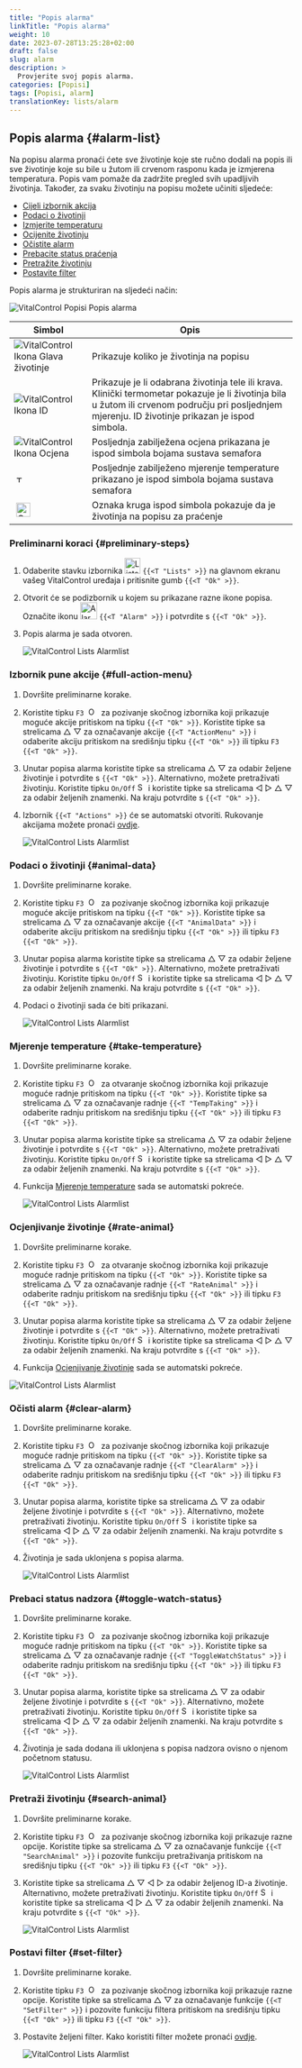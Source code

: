 ```yaml
---
title: "Popis alarma"
linkTitle: "Popis alarma"
weight: 10
date: 2023-07-28T13:25:28+02:00
draft: false
slug: alarm
description: >
  Provjerite svoj popis alarma.
categories: [Popisi]
tags: [Popisi, alarm]
translationKey: lists/alarm
---
```

## Popis alarma {#alarm-list}

Na popisu alarma pronaći ćete sve životinje koje ste ručno dodali na popis ili sve životinje koje su bile u žutom ili crvenom rasponu kada je izmjerena temperatura. Popis vam pomaže da zadržite pregled svih upadljivih životinja. Također, za svaku životinju na popisu možete učiniti sljedeće:

- [Cijeli izbornik akcija](#full-action-menu)
- [Podaci o životinji](#animal-data)
- [Izmjerite temperaturu](#take-temperature)
- [Ocijenite životinju](#rate-animal)
- [Očistite alarm](#clear-alarm)
- [Prebacite status praćenja](#toggle-watch-status)
- [Pretražite životinju](#search-animal)
- [Postavite filter](#set-filter)

Popis alarma je strukturiran na sljedeći način:

   ![VitalControl Popisi Popis alarma](../images/alarmstructure.png "Struktura popisa alarma")

|Simbol   | Opis
|-------  |----
| ![VitalControl Ikona Glava životinje](../images/kopf.png "Glava životinje") | Prikazuje koliko je životinja na popisu
| ![VitalControl Ikona ID](../images/ID.png "ID") | Prikazuje je li odabrana životinja tele ili krava. Klinički termometar pokazuje je li životinja bila u žutom ili crvenom području pri posljednjem mjerenju. ID životinje prikazan je ispod simbola.
| ![VitalControl Ikona Ocjena](../images/auge.png "Ikona Ocjena") | Posljednja zabilježena ocjena prikazana je ispod simbola bojama sustava semafora
| &nbsp;<img src="/icons/actions/temperature.svg" width="12" align="bottom" alt="Tjelesna temperatura" title="Tjelesna temperatura" /> | Posljednje zabilježeno mjerenje temperature prikazano je ispod simbola bojama sustava semafora
| &nbsp;<img src="/icons/actions/rating.svg" width="25" align="bottom" alt="Ocjena životinje" title="Ocjena" /> |Oznaka kruga ispod simbola pokazuje da je životinja na popisu za praćenje

### Preliminarni koraci {#preliminary-steps}


1. Odaberite stavku izbornika <img src="/icons/main/lists.svg" width="28" align="bottom" alt="Lists" /> `{{<T "Lists" >}}` na glavnom ekranu vašeg VitalControl uređaja i pritisnite gumb `{{<T "Ok" >}}`.

2. Otvorit će se podizbornik u kojem su prikazane razne ikone popisa. Označite ikonu <img src="/icons/lists/alarmlist.svg" width="30" align="bottom" alt="Alarm" /> `{{<T "Alarm" >}}` i potvrdite s `{{<T "Ok" >}}`.

3. Popis alarma je sada otvoren.

   ![VitalControl Lists Alarmlist](../images/firststeps.png "Preliminary Steps")

### Izbornik pune akcije {#full-action-menu}

1. Dovršite preliminarne korake.

2. Koristite tipku `F3` &nbsp;<img src="/icons/footer/open-popup.svg" width="15" align="bottom" alt="Open popup" />&nbsp; za pozivanje skočnog izbornika koji prikazuje moguće akcije pritiskom na tipku `{{<T "Ok" >}}`. Koristite tipke sa strelicama △ ▽ za označavanje akcije `{{<T "ActionMenu" >}}` i odaberite akciju pritiskom na središnju tipku `{{<T "Ok" >}}` ili tipku `F3` `{{<T "Ok" >}}`.

3. Unutar popisa alarma koristite tipke sa strelicama △ ▽ za odabir željene životinje i potvrdite s `{{<T "Ok" >}}`. Alternativno, možete pretraživati životinju. Koristite tipku `On/Off` <img src="/icons/footer/search.svg" width="15" align="bottom" alt="Search" /> i koristite tipke sa strelicama ◁ ▷ △ ▽ za odabir željenih znamenki. Na kraju potvrdite s `{{<T "Ok" >}}`.

4. Izbornik `{{<T "Actions" >}}` će se automatski otvoriti. Rukovanje akcijama možete pronaći [ovdje](/hr/docs/actions/).

   ![VitalControl Lists Alarmlist](../images/actionmenu.png "Action menu")

### Podaci o životinji {#animal-data}

1. Dovršite preliminarne korake.

2. Koristite tipku `F3` &nbsp;<img src="/icons/footer/open-popup.svg" width="15" align="bottom" alt="Open popup" />&nbsp; za pozivanje skočnog izbornika koji prikazuje moguće akcije pritiskom na tipku `{{<T "Ok" >}}`. Koristite tipke sa strelicama △ ▽ za označavanje akcije `{{<T "AnimalData" >}}` i odaberite akciju pritiskom na središnju tipku `{{<T "Ok" >}}` ili tipku `F3` `{{<T "Ok" >}}`.

3. Unutar popisa alarma koristite tipke sa strelicama △ ▽ za odabir željene životinje i potvrdite s `{{<T "Ok" >}}`. Alternativno, možete pretraživati životinju. Koristite tipku `On/Off` <img src="/icons/footer/search.svg" width="15" align="bottom" alt="Search" /> i koristite tipke sa strelicama ◁ ▷ △ ▽ za odabir željenih znamenki. Na kraju potvrdite s `{{<T "Ok" >}}`.


4. Podaci o životinji sada će biti prikazani.

   ![VitalControl Lists Alarmlist](../images/animaldata.png "Podaci o životinji")

### Mjerenje temperature {#take-temperature}

1. Dovršite preliminarne korake.

2. Koristite tipku `F3` &nbsp;<img src="/icons/footer/open-popup.svg" width="15" align="bottom" alt="Open popup" />&nbsp; za otvaranje skočnog izbornika koji prikazuje moguće radnje pritiskom na tipku `{{<T "Ok" >}}`. Koristite tipke sa strelicama △ ▽ za označavanje radnje `{{<T "TempTaking" >}}` i odaberite radnju pritiskom na središnju tipku `{{<T "Ok" >}}` ili tipku `F3` `{{<T "Ok" >}}`.

3. Unutar popisa alarma koristite tipke sa strelicama △ ▽ za odabir željene životinje i potvrdite s `{{<T "Ok" >}}`. Alternativno, možete pretraživati životinju. Koristite tipku `On/Off` <img src="/icons/footer/search.svg" width="15" align="bottom" alt="Search" /> i koristite tipke sa strelicama ◁ ▷ △ ▽ za odabir željenih znamenki. Na kraju potvrdite s `{{<T "Ok" >}}`.

4. Funkcija [Mjerenje temperature](/hr/docs/actions/measure-temperature/#measure-fever) sada se automatski pokreće.

   ![VitalControl Lists Alarmlist](../images/temperature.png "Mjerenje temperature")

### Ocjenjivanje životinje {#rate-animal}

1. Dovršite preliminarne korake.

2. Koristite tipku `F3` &nbsp;<img src="/icons/footer/open-popup.svg" width="15" align="bottom" alt="Open popup" />&nbsp; za otvaranje skočnog izbornika koji prikazuje moguće radnje pritiskom na tipku `{{<T "Ok" >}}`. Koristite tipke sa strelicama △ ▽ za označavanje radnje `{{<T "RateAnimal" >}}` i odaberite radnju pritiskom na središnju tipku `{{<T "Ok" >}}` ili tipku `F3` `{{<T "Ok" >}}`.

3. Unutar popisa alarma koristite tipke sa strelicama △ ▽ za odabir željene životinje i potvrdite s `{{<T "Ok" >}}`. Alternativno, možete pretraživati životinju. Koristite tipku `On/Off` <img src="/icons/footer/search.svg" width="15" align="bottom" alt="Search" /> i koristite tipke sa strelicama ◁ ▷ △ ▽ za odabir željenih znamenki. Na kraju potvrdite s `{{<T "Ok" >}}`.

4. Funkcija [Ocjenjivanje životinje](/hr/docs/actions/rating/#rate-your-animals) sada se automatski pokreće.

![VitalControl Lists Alarmlist](../images/rateanimal.png "Rate animal")

### Očisti alarm {#clear-alarm}

1. Dovršite preliminarne korake.

2. Koristite tipku `F3` &nbsp;<img src="/icons/footer/open-popup.svg" width="15" align="bottom" alt="Open popup" />&nbsp; za pozivanje skočnog izbornika koji prikazuje moguće radnje pritiskom na tipku `{{<T "Ok" >}}`. Koristite tipke sa strelicama △ ▽ za označavanje radnje `{{<T "ClearAlarm" >}}` i odaberite radnju pritiskom na središnju tipku `{{<T "Ok" >}}` ili tipku `F3` `{{<T "Ok" >}}`.

3. Unutar popisa alarma, koristite tipke sa strelicama △ ▽ za odabir željene životinje i potvrdite s `{{<T "Ok" >}}`. Alternativno, možete pretraživati životinju. Koristite tipku `On/Off` <img src="/icons/footer/search.svg" width="15" align="bottom" alt="Search" /> i koristite tipke sa strelicama ◁ ▷ △ ▽ za odabir željenih znamenki. Na kraju potvrdite s `{{<T "Ok" >}}`.

4. Životinja je sada uklonjena s popisa alarma.

   ![VitalControl Lists Alarmlist](../images/clearalarm.png "Clear alarm")

### Prebaci status nadzora {#toggle-watch-status}

1. Dovršite preliminarne korake.

2. Koristite tipku `F3` &nbsp;<img src="/icons/footer/open-popup.svg" width="15" align="bottom" alt="Open popup" />&nbsp; za pozivanje skočnog izbornika koji prikazuje moguće radnje pritiskom na tipku `{{<T "Ok" >}}`. Koristite tipke sa strelicama △ ▽ za označavanje radnje `{{<T "ToggleWatchStatus" >}}` i odaberite radnju pritiskom na središnju tipku `{{<T "Ok" >}}` ili tipku `F3` `{{<T "Ok" >}}`.

3. Unutar popisa alarma, koristite tipke sa strelicama △ ▽ za odabir željene životinje i potvrdite s `{{<T "Ok" >}}`. Alternativno, možete pretraživati životinju. Koristite tipku `On/Off` <img src="/icons/footer/search.svg" width="15" align="bottom" alt="Search" /> i koristite tipke sa strelicama ◁ ▷ △ ▽ za odabir željenih znamenki. Na kraju potvrdite s `{{<T "Ok" >}}`.

4. Životinja je sada dodana ili uklonjena s popisa nadzora ovisno o njenom početnom statusu.

   ![VitalControl Lists Alarmlist](../images/watchlist.png "Toggle watch status")

### Pretraži životinju {#search-animal}


1. Dovršite preliminarne korake.

2. Koristite tipku `F3` &nbsp;<img src="/icons/footer/open-popup.svg" width="15" align="bottom" alt="Open popup" />&nbsp; za pozivanje skočnog izbornika koji prikazuje razne opcije. Koristite tipke sa strelicama △ ▽ za označavanje funkcije `{{<T "SearchAnimal" >}}` i pozovite funkciju pretraživanja pritiskom na središnju tipku `{{<T "Ok" >}}` ili tipku `F3` `{{<T "Ok" >}}`.

3. Koristite tipke sa strelicama △ ▽ ◁ ▷ za odabir željenog ID-a životinje. Alternativno, možete pretraživati životinju. Koristite tipku `On/Off` <img src="/icons/footer/search.svg" width="15" align="bottom" alt="Search" /> i koristite tipke sa strelicama ◁ ▷ △ ▽ za odabir željenih znamenki. Na kraju potvrdite s `{{<T "Ok" >}}`.

   ![VitalControl Lists Alarmlist](../images/searchanimal.png "Pretraži životinju")

### Postavi filter {#set-filter}

1. Dovršite preliminarne korake.

2. Koristite tipku `F3` &nbsp;<img src="/icons/footer/open-popup.svg" width="15" align="bottom" alt="Open popup" />&nbsp; za pozivanje skočnog izbornika koji prikazuje razne opcije. Koristite tipke sa strelicama △ ▽ za označavanje funkcije `{{<T "SetFilter" >}}` i pozovite funkciju filtera pritiskom na središnju tipku `{{<T "Ok" >}}` ili tipku `F3` `{{<T "Ok" >}}`.

3. Postavite željeni filter. Kako koristiti filter možete pronaći [ovdje](../../filter/#applying-filters).

   ![VitalControl Lists Alarmlist](../images/setfilter.png "Postavi filter")
